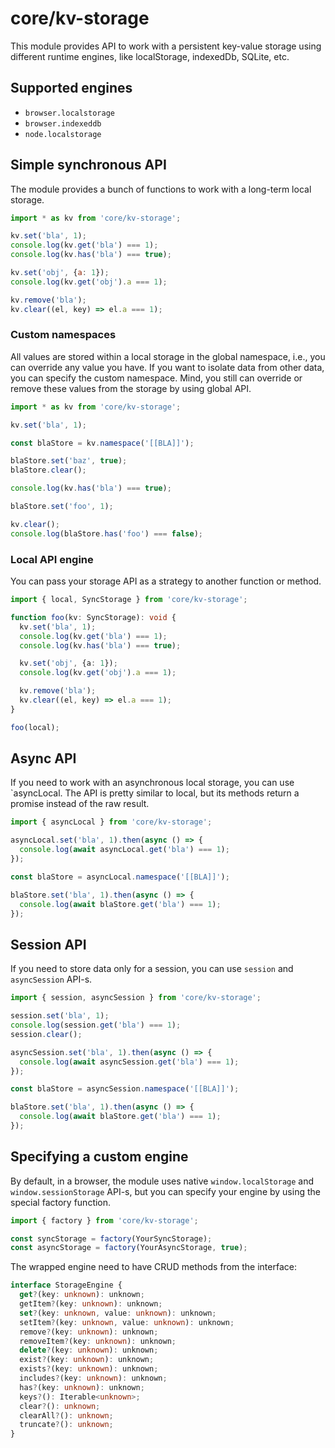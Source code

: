 # core/kv-storage

This module provides API to work with a persistent key-value storage using different runtime engines, like localStorage, indexedDb, SQLite, etc.

## Supported engines

* `browser.localstorage`
* `browser.indexeddb`
* `node.localstorage`

## Simple synchronous API

The module provides a bunch of functions to work with a long-term local storage.

```js
import * as kv from 'core/kv-storage';

kv.set('bla', 1);
console.log(kv.get('bla') === 1);
console.log(kv.has('bla') === true);

kv.set('obj', {a: 1});
console.log(kv.get('obj').a === 1);

kv.remove('bla');
kv.clear((el, key) => el.a === 1);
```

### Custom namespaces

All values are stored within a local storage in the global namespace, i.e., you can override any value you have.
If you want to isolate data from other data, you can specify the custom namespace. Mind, you still can override or remove these
values from the storage by using global API.

```js
import * as kv from 'core/kv-storage';

kv.set('bla', 1);

const blaStore = kv.namespace('[[BLA]]');

blaStore.set('baz', true);
blaStore.clear();

console.log(kv.has('bla') === true);

blaStore.set('foo', 1);

kv.clear();
console.log(blaStore.has('foo') === false);
```

### Local API engine

You can pass your storage API as a strategy to another function or method.

```typescript
import { local, SyncStorage } from 'core/kv-storage';

function foo(kv: SyncStorage): void {
  kv.set('bla', 1);
  console.log(kv.get('bla') === 1);
  console.log(kv.has('bla') === true);

  kv.set('obj', {a: 1});
  console.log(kv.get('obj').a === 1);

  kv.remove('bla');
  kv.clear((el, key) => el.a === 1);
}

foo(local);
```

## Async API

If you need to work with an asynchronous local storage, you can use `asyncLocal. The API is pretty similar to local, but its
methods return a promise instead of the raw result.

```js
import { asyncLocal } from 'core/kv-storage';

asyncLocal.set('bla', 1).then(async () => {
  console.log(await asyncLocal.get('bla') === 1);
});

const blaStore = asyncLocal.namespace('[[BLA]]');

blaStore.set('bla', 1).then(async () => {
  console.log(await blaStore.get('bla') === 1);
});
```

## Session API

If you need to store data only for a session, you can use `session` and `asyncSession` API-s.

```js
import { session, asyncSession } from 'core/kv-storage';

session.set('bla', 1);
console.log(session.get('bla') === 1);
session.clear();

asyncSession.set('bla', 1).then(async () => {
  console.log(await asyncSession.get('bla') === 1);
});

const blaStore = asyncSession.namespace('[[BLA]]');

blaStore.set('bla', 1).then(async () => {
  console.log(await blaStore.get('bla') === 1);
});
```

## Specifying a custom engine

By default, in a browser, the module uses native `window.localStorage` and `window.sessionStorage` API-s, but you can
specify your engine by using the special factory function.

```js
import { factory } from 'core/kv-storage';

const syncStorage = factory(YourSyncStorage);
const asyncStorage = factory(YourAsyncStorage, true);
```

The wrapped engine need to have CRUD methods from the interface:

```typescript
interface StorageEngine {
  get?(key: unknown): unknown;
  getItem?(key: unknown): unknown;
  set?(key: unknown, value: unknown): unknown;
  setItem?(key: unknown, value: unknown): unknown;
  remove?(key: unknown): unknown;
  removeItem?(key: unknown): unknown;
  delete?(key: unknown): unknown;
  exist?(key: unknown): unknown;
  exists?(key: unknown): unknown;
  includes?(key: unknown): unknown;
  has?(key: unknown): unknown;
  keys?(): Iterable<unknown>;
  clear?(): unknown;
  clearAll?(): unknown;
  truncate?(): unknown;
}
```
